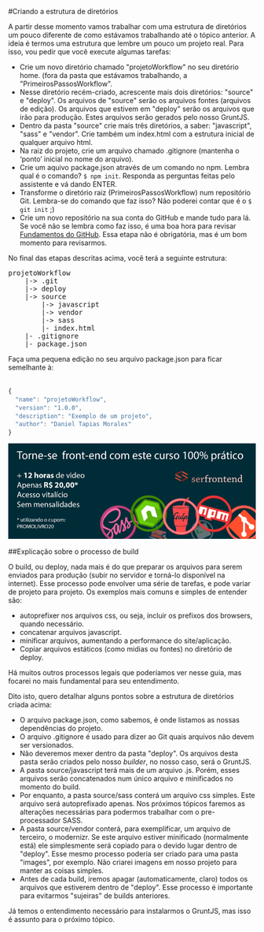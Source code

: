 #Criando a estrutura de diretórios

A partir desse momento vamos trabalhar com uma estrutura de diretórios um pouco diferente de como estávamos trabalhando até o tópico anterior. A ideia é termos uma estrutura que lembre um pouco um projeto real. Para isso, vou pedir que você execute algumas tarefas:

* Crie um novo diretório chamado "projetoWorkflow" no seu diretório home. (fora da pasta que estávamos trabalhando, a "PrimeirosPassosWorkflow".
* Nesse diretório recém-criado, acrescente mais dois diretórios: "source" e "deploy". Os arquivos de "source" serão os arquivos fontes (arquivos de edição). Os arquivos que estivem em "deploy" serão os arquivos que irão para produção. Estes arquivos serão gerados pelo nosso GruntJS.
* Dentro da pasta "source" crie mais três diretórios, a saber: "javascript", "sass" e "vendor". Crie também um index.html com a estrutura inicial de qualquer arquivo html.
* Na raiz do projeto, crie um arquivo chamado .gitignore (mantenha o ‘ponto’ inicial no nome do arquivo).
* Crie um aquivo package.json através de um comando no npm. Lembra qual é o comando? ``` $ npm init ```. Responda as perguntas feitas pelo assistente e vá dando ENTER.
* Transforme o diretório raiz (PrimeirosPassosWorkflow) num repositório Git. Lembra-se do comando que faz isso? Não poderei contar que é o ``` $ git init ``` ;)
* Crie um novo repositório na sua conta do GitHub e mande tudo para lá. Se você não se lembra como faz isso, é uma boa hora para revisar [Fundamentos do GitHub](https://tapmorales.gitbooks.io/workflow-front-end/content/fundamentos-do-github.html). Essa etapa não é obrigatória, mas é um bom momento para revisarmos.

No final das etapas descritas acima, você terá a seguinte estrutura:

<pre>
projetoWorkflow
    |-> .git
    |-> deploy
    |-> source
        |-> javascript
        |-> vendor
        |-> sass
        |- index.html
    |- .gitignore
    |- package.json
</pre>


Faça uma pequena edição no seu arquivo package.json para ficar semelhante à:

```javascript

{
  "name": "projetoWorkflow",
  "version": "1.0.0",
  "description": "Exemplo de um projeto",  
  "author": "Daniel Tapias Morales"
}


```



[![Torne-se front-end com este curso 100% prático](../cta_livro.png "Torne-se front-end com este curso 100% prático")](https://www.udemy.com/ferramentas-front-end-git-npm-script-gulp-e-sass/?couponCode=PROMOLIVRO20 "12 horas de video. Apenas R$ 20,00. Acesso vitalício e sem mensalidades")


##Explicação sobre o processo de build

O build, ou deploy, nada mais é do que preparar os arquivos para serem enviados para produção (subir no servidor e torná-lo disponível na internet). Esse processo pode envolver uma série de tarefas, e pode variar de projeto para projeto. Os exemplos mais comuns e simples de entender são:

* autoprefixer nos arquivos css, ou seja, incluir os prefixos dos browsers, quando necessário.
* concatenar arquivos javascript.
* minificar arquivos, aumentando a performance do site/aplicação.
* Copiar arquivos estáticos (como midias ou fontes) no diretório de deploy.

Há muitos outros processos legais que poderíamos ver nesse guia, mas focarei no mais fundamental para seu entendimento.

Dito isto, quero detalhar alguns pontos sobre a estrutura de diretórios criada acima:

* O arquivo package.json, como sabemos, é onde listamos as nossas dependências do projeto.
* O arquivo .gitignore é usado para dizer ao Git quais arquivos não devem ser versionados.
* Não deveremos mexer dentro da pasta "deploy". Os arquivos desta pasta serão criados pelo nosso *builder*, no nosso caso, será o GruntJS.
* A pasta source/javascript terá mais de um arquivo .js. Porém, esses arquivos serão concatenados num único arquivo e minificados no momento do build.
* Por enquanto, a pasta source/sass conterá um arquivo css simples. Este arquivo será autoprefixado apenas. Nos próximos tópicos faremos as alterações necessárias para podermos trabalhar com o pre-processador SASS.
* A pasta source/vendor conterá, para exemplificar, um arquivo de terceiro, o modernizr. Se este arquivo estiver minificado (normalmente está) ele simplesmente será copiado para o devido lugar dentro de "deploy". Esse mesmo processo poderia ser criado para uma pasta "images", por exemplo. Não criarei imagens em nosso projeto para manter as coisas simples. 
* Antes de cada build, iremos apagar (automaticamente, claro) todos os arquivos que estiverem dentro de "deploy". Esse processo é importante para evitarmos "sujeiras" de builds anteriores.


Já temos o entendimento necessário para instalarmos o GruntJS, mas isso é assunto para o próximo tópico.